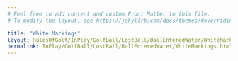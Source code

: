 ```yaml
---
# Feel free to add content and custom Front Matter to this file.
# To modify the layout, see https://jekyllrb.com/docs/themes/#overriding-theme-defaults

title: "White Markings"
layout: RulesOfGolf/InPlay/GolfBall/LostBall/BallEnteredWater/WhiteMarkings
permalink: InPlay/GolfBall/LostBall/BallEnteredWater/WhiteMarkings.html
---
```

